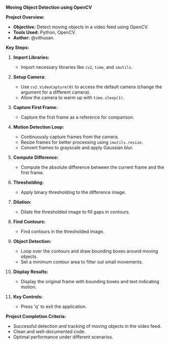 **Moving Object Detection using OpenCV**

**Project Overview:**
- **Objective:** Detect moving objects in a video feed using OpenCV.
- **Tools Used:** Python, OpenCV.
- **Author:** @vithusan.

**Key Steps:**
1. **Import Libraries:**
   - Import necessary libraries like `cv2`, `time`, and `imutils`.

2. **Setup Camera:**
   - Use `cv2.VideoCapture(0)` to access the default camera (change the argument for a different camera).
   - Allow the camera to warm up with `time.sleep(1)`.

3. **Capture First Frame:**
   - Capture the first frame as a reference for comparison.

4. **Motion Detection Loop:**
   - Continuously capture frames from the camera.
   - Resize frames for better processing using `imutils.resize`.
   - Convert frames to grayscale and apply Gaussian blur.

5. **Compute Difference:**
   - Compute the absolute difference between the current frame and the first frame.

6. **Thresholding:**
   - Apply binary thresholding to the difference image.

7. **Dilation:**
   - Dilate the thresholded image to fill gaps in contours.

8. **Find Contours:**
   - Find contours in the thresholded image.

9. **Object Detection:**
   - Loop over the contours and draw bounding boxes around moving objects.
   - Set a minimum contour area to filter out small movements.

10. **Display Results:**
    - Display the original frame with bounding boxes and text indicating motion.

11. **Key Controls:**
    - Press 'q' to exit the application.
  
**Project Completion Criteria:**
- Successful detection and tracking of moving objects in the video feed.
- Clean and well-documented code.
- Optimal performance under different scenarios.